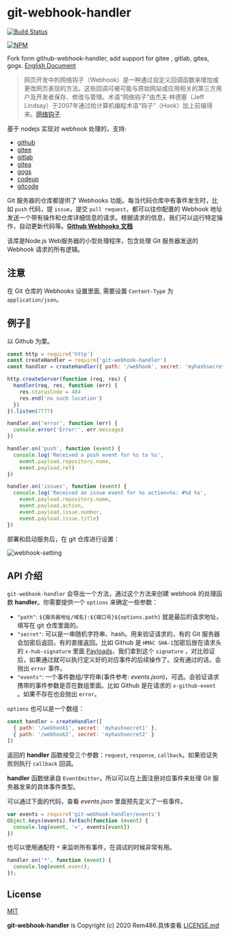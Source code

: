 # git-webhook-handler

[![Build Status](https://travis-ci.com/Rem486/git-webhook-handler.svg?branch=master)](https://travis-ci.com/github/Rem486/git-webhook-handler)

[![NPM](https://nodei.co/npm/git-webhook-handler.svg)](https://nodei.co/npm/git-webhook-handler/)

Fork form github-webhook-handler, add support for gitee , gitlab, gitea, gogs. [English Document](./doc-en.md)

>网页开发中的网络钩子（Webhook）是一种通过自定义回调函数来增加或更改网页表现的方法。这些回调可被可能与原始网站或应用相关的第三方用户及开发者保存、修改与管理。术语“网络钩子”由杰夫·林德塞（Jeff Lindsay）于2007年通过给计算机编程术语“钩子”（Hook）加上前缀得来。[网络钩子](https://zh.wikipedia.org/wiki/%E7%BD%91%E7%BB%9C%E9%92%A9%E5%AD%90)

基于 nodejs 实现对 webhook 处理的，支持:
- [github](https://developer.github.com/webhooks/)
- [gitee](https://gitee.com/)
- [gitlab](https://gitlab.com/)
- [gitea](https://gitea.io/)
- [gogs](https://gogs.io/)
- [codeup](https://www.aliyun.com/product/yunxiao/codeup)
- [gitcode](https://docs.gitcode.com/docs/help/home/org_project/webhook/web-hook)

Git 服务器的仓库都提供了 Webhooks 功能。每当代码仓库中有事件发生时，比如 `push` 代码，提 `issue`，提交 `pull request`，都可以往你配置的 Webhook 地址发送一个带有操作和仓库详细信息的请求。根据请求的信息，我们可以运行特定操作，自动更新代码等。**[Github Webhooks 文档](https://developer.github.com/webhooks/)**

该库是Node.js Web服务器的小型处理程序，包含处理 Git 服务器发送的 Webhook 请求的所有逻辑。

## 注意

在 Git 仓库的 Webhooks 设置里面, 需要设置 `Content-Type` 为 `application/json`。

## 例子🌰
以 Github 为栗。

```js
const http = require('http')
const createHandler = require('git-webhook-handler')
const handler = createHandler({ path: '/webhook', secret: 'myhashsecret' })

http.createServer(function (req, res) {
  handler(req, res, function (err) {
    res.statusCode = 404
    res.end('no such location')
  })
}).listen(7777)

handler.on('error', function (err) {
  console.error('Error:', err.message)
})

handler.on('push', function (event) {
  console.log('Received a push event for %s to %s',
    event.payload.repository.name,
    event.payload.ref)
})

handler.on('issues', function (event) {
  console.log('Received an issue event for %s action=%s: #%d %s',
    event.payload.repository.name,
    event.payload.action,
    event.payload.issue.number,
    event.payload.issue.title)
})
```

部署和启动服务后，在 git 仓库进行设置：

![webhook-setting](https://s1.ax1x.com/2020/04/20/JQnfsJ.jpg)

## API 介绍

`git-webhook-handler` 会导出一个方法，通过这个方法来创建 webhook 的处理函数 **handler**。你需要提供一个 `options` 来确定一些参数：

 * `"path"`: `${服务器地址/域名}:${端口号}${options.path}` 就是最后的请求地址，填写在 git 仓库里面的。
 * `"secret"`: 可以是一串随机字符串、hash。用来验证请求的，有的 Git 服务器会加密后返回，有的直接返回。比如 Github 是 `HMAC SHA-1`加密后放在请求头的 `x-hub-signature` 里面 [Payloads](https://developer.github.com/webhooks/#payloads)，我们拿到这个 `signature` ，对比验证后，如果通过就可以执行定义好的对应事件的后续操作了。没有通过的话，会抛出 `error` 事件。
 * `"events"`: 一个事件数组/字符串(事件参考: *events.json*)，可选。会验证请求携带的事件参数是否在数组里面。比如 Github 是在请求的 `x-github-event` 。如果不存在也会抛出 `error`。

`options` 也可以是一个数组：
```js
const handler = createHandler([
  { path: '/webhook1', secret: 'myhashsecret1' },
  { path: '/webhook2', secret: 'myhashsecret2' }
])
```

返回的 **handler** 函数接受三个参数：`request`, `response`, `callback`。如果验证失败则执行 `callback` 回调。

**handler** 函数继承自 `EventEmitter`。所以可以在上面注册对应事件来处理 Git 服务器发来的具体事件类型。

可以通过下面的代码，查看 *events.json* 里面预先定义了一些事件。

```js
var events = require('git-webhook-handler/events')
Object.keys(events).forEach(function (event) {
  console.log(event, '=', events[event])
})
```

也可以使用通配符 `*` 来监听所有事件，在调试的时候非常有用。
```js
handler.on('*', function (event) {
  console.log(event.event);
});
```

## License

[MIT](https://en.wikipedia.org/wiki/MIT_License)

**git-webhook-handler** is Copyright (c) 2020 Rem486.具体查看 [LICENSE.md](./LICENSE.md)
